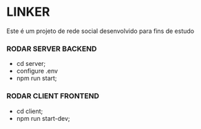 <h1>LINKER</h1>
Este é um projeto de rede social desenvolvido para fins de estudo

<h3>RODAR SERVER BACKEND</h3>

* cd server; 
* configure .env 
* npm run start; 

<h3>RODAR CLIENT FRONTEND</h3>

* cd client; 
* npm run start-dev; 
